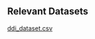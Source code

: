 ## Relevant Datasets
[ddi_dataset.csv](https://github.com/user-attachments/files/16102389/ddi_dataset.csv)
